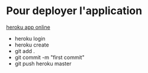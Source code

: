 # Pour deployer l'application
[heroku app online](https://enigmatic-depths-27636.herokuapp.com/)
* heroku login
* heroku create
* git add .
* git commit -m "first commit"
* git push heroku master
